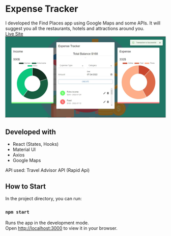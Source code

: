 # Expense Tracker
I developed the Find Places app using Google Maps and some APIs. It will suggest you all the restaurants, hotels and attractions around you. 
<br>
[Live Site](https://find-places-and-restruants.netlify.app)
![image](img.png)


## Developed with 
- React (States, Hooks)
- Material UI
- Axios
- Google Maps

API used: Travel Advisor API (Rapid Api)


## How to Start
In the project directory, you can run:
### `npm start`

Runs the app in the development mode.\
Open [http://localhost:3000](http://localhost:3000) to view it in your browser.
